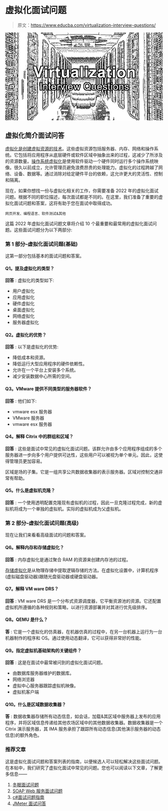 # 虚拟化面试问题

> 原文：<https://www.educba.com/virtualization-interview-questions/>

![Virtualization interview questions](img/8d39adcb75be398021c8dfcb5a5263f0.png)



## 虚拟化简介面试问答

[虚拟化是创建虚拟资源的技术](https://www.educba.com/what-is-virtualization/)。这些虚拟资源包括服务器、内存、网络和操作系统。它包括将应用程序从底层硬件或软件区域中抽象出来的过程，这减少了所涉及的资源数量。[操作系统虚拟化](https://www.educba.com/os-interview-questions/)是使用软件驱动一个硬件同时运行多个操作系统映像。很久以前成立，允许管理员避免浪费昂贵的处理能力。虚拟化的过程跨越了网络、设备、数据等。通过消除对给定硬件平台的依赖，这允许更大的灵活性、控制和隔离。

现在，如果你想找一份与虚拟化相关的工作，你需要准备 2022 年的虚拟化面试问题。根据不同的职位描述，每次面试都是不同的。在这里，我们准备了重要的虚拟化面试问题和答案，这将有助于您在面试中取得成功。

<small>网页开发、编程语言、软件测试&其他</small>

这篇 2022 年虚拟化面试问题文章将介绍 10 个最重要和最常用的虚拟化面试问题。这些面试问题分为以下两部分:

### 第 1 部分–虚拟化面试问题(基础)

这第一部分包括基本的面试问题和答案。

#### Q1。提及虚拟化的类型？

**回答** :
虚拟化的类型如下:

*   用户虚拟化
*   应用虚拟化
*   硬件虚拟化
*   桌面虚拟化
*   网络虚拟化
*   服务器虚拟化

#### Q2。虚拟化的优势？

**回答** :
以下是虚拟化的优势:

*   降低成本和资源。
*   降低运行大型应用程序的硬件依赖性。
*   允许在一个平台上安装多个系统。
*   减少安装数据中心所需的空间。

#### Q3。VMware 提供不同类型的服务器软件？

**回答** :
他们如下:

*   vmware esx 服务器
*   VMware 服务器
*   vmware esx 服务器

#### Q4。解释 Citrix 中的群组和区域？

**回答** :
这些是面试中常见的虚拟化面试问题。该群允许由多个应用程序组成的多个服务器进一步向多个用户提供可达性，这些用户可以被视为单个单元。因此，这使得管理员更加容易。

区域是场的子集。它是一组共享公共数据收集器的表示服务器。区域对控制交通非常有帮助。

#### Q5。什么是虚拟机克隆？

**回答** :
一个使用透明配置克隆现有虚拟机的过程，因此一旦克隆过程完成，新的虚拟机将成为一个单独的虚拟机。实际的虚拟机成为父虚拟机。

### 第 2 部分–虚拟化面试问题(高级)

现在让我们来看看高级面试的问题和答案。

#### Q6。解释内存和存储虚拟化？

**回答** :
内存虚拟化是通过聚合 RAM 的资源来创建内存池的过程。

[存储虚拟化](https://www.educba.com/storage-virtualization/)是从物理存储中提取逻辑存储的方法。在虚拟化设置中，计算机程序(虚拟磁盘驱动器)跟随光盘驱动器或硬盘驱动器。

#### Q7。解释 VM ware DRS？

**回答** :
VM ware DRS 是一个分布式资源调度器，它平衡资源池的资源。它还配置虚拟机所遵循的各种规则和策略，以进行资源部署并对其进行优先级排序。

#### Q8。QEMU 是什么？

**答** :
它是一个虚拟化的仿真器，在机器仿真的过程中，在另一台机器上运行为一台机器制作的程序和 OS。通过使用动态翻译，它可以获得非常好的性能。

#### Q9。指定虚拟机基础架构的关键组件？

**回答** :
这是在面试中最常被问到的虚拟化面试问题。

*   由数据库服务器维护的数据库。
*   网络浏览器
*   虚拟中心服务器跟踪虚拟机映像。
*   虚拟机客户端

#### Q10。什么是区域数据收集器？

**答** :
数据收集器存储所有动态信息，如会话，加载&其区域中服务器上发布的应用程序，并将区域信息传递给其他农场区域中的其他数据收集器。数据收集器是一个 Citrix 演示服务器，其 IMA 服务承担了跟踪所有动态信息(其他演示服务器的动态信息)的额外角色。

### 推荐文章

这是虚拟化面试问题和答案列表的指南，以便候选人可以轻松解决这些面试问题。在本帖中，我们研究了虚拟化面试中常见的问题。您也可以阅读以下文章，了解更多信息——

1.  [冬眠面试问题](https://www.educba.com/hibernate-interview-questions/)
2.  [SOAP Web 服务面试问题](https://www.educba.com/soap-web-services-interview-questions/)
3.  [c#面试问题指南](https://www.educba.com/c-sharp-interview-questions-and-answers/)
4.  [JMeter 面试问答](https://www.educba.com/jmeter-interview-questions/)





